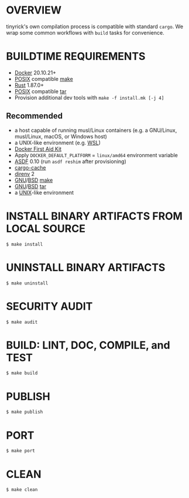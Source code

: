 # OVERVIEW

tinyrick's own compilation process is compatible with standard `cargo`. We wrap some common workflows with `build` tasks for convenience.

# BUILDTIME REQUIREMENTS

* [Docker](https://www.docker.com/) 20.10.21+
* [POSIX](https://pubs.opengroup.org/onlinepubs/9799919799/) compatible [make](https://en.wikipedia.org/wiki/Make_(software))
* [Rust](https://www.rust-lang.org/en-US/) 1.87.0+
* [POSIX](https://pubs.opengroup.org/onlinepubs/9799919799/) compatible [tar](https://en.wikipedia.org/wiki/Tar_(computing))
* Provision additional dev tools with `make -f install.mk [-j 4]`

## Recommended

* a host capable of running musl/Linux containers (e.g. a GNU/Linux, musl/Linux, macOS, or Windows host)
* a UNIX-like environment (e.g. [WSL](https://learn.microsoft.com/en-us/windows/wsl/))
* [Docker First Aid Kit](https://github.com/mcandre/docker-first-aid-kit)
* Apply `DOCKER_DEFAULT_PLATFORM` = `linux/amd64` environment variable
* [ASDF](https://asdf-vm.com/) 0.10 (run `asdf reshim` after provisioning)
* [cargo-cache](https://crates.io/crates/cargo-cache)
* [direnv](https://direnv.net/) 2
* [GNU](https://www.gnu.org/)/[BSD](https://en.wikipedia.org/wiki/Berkeley_Software_Distribution) [make](https://en.wikipedia.org/wiki/Make_(software))
* [GNU](https://www.gnu.org/)/[BSD](https://en.wikipedia.org/wiki/Berkeley_Software_Distribution) [tar](https://en.wikipedia.org/wiki/Tar_(computing))
* a [UNIX](https://en.wikipedia.org/wiki/Unix)-like environment

# INSTALL BINARY ARTIFACTS FROM LOCAL SOURCE

```console
$ make install
```

# UNINSTALL BINARY ARTIFACTS

```console
$ make uninstall
```

# SECURITY AUDIT

```console
$ make audit
```

# BUILD: LINT, DOC, COMPILE, and TEST

```console
$ make build
```

# PUBLISH

```console
$ make publish
```

# PORT

```console
$ make port
```

# CLEAN

```console
$ make clean
```
